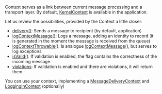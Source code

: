 Context serves as a link between current message processing and a transport layer. By default, [KernelContext](https://github.com/mmasiukevich/service-bus/blob/master/src/Application/KernelContext.php) is available in the application.

Let us review the possibilities, provided by the Context a little closer:

- [delivery()](https://github.com/mmasiukevich/service-bus/blob/master/src/Application/KernelContext.php#L117): Sends a message to recipient (by default, application)
- [logContextMessage()](https://github.com/mmasiukevich/service-bus/blob/master/src/Application/KernelContext.php#L158): Logs a message, adding an identity to record (it is generated in the moment the message is received from the queue)
- [logContextThrowable()](https://github.com/mmasiukevich/service-bus/blob/master/src/Application/KernelContext.php#L168): Is analogue [logContextMessage()](https://github.com/mmasiukevich/service-bus/blob/master/src/Application/KernelContext.php#L158), but serves to log exceptions
- [isValid()](https://github.com/mmasiukevich/service-bus/blob/master/src/Application/KernelContext.php#L92): If validation is enabled, the flag contains the correctness of the incoming message
- [violations](https://github.com/mmasiukevich/service-bus/blob/master/src/Application/KernelContext.php#L109): If validation is enabled and there are violations, it will return them

You can use your context, implementing a [MessageDeliveryContext](https://github.com/mmasiukevich/service-bus/blob/master/src/Common/ExecutionContext/MessageDeliveryContext.php) and [LoggingInContext](https://github.com/mmasiukevich/service-bus/blob/master/src/Common/ExecutionContext/LoggingInContext.php) (optionally)
